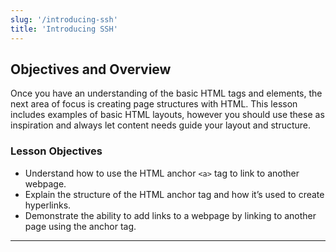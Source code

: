 ```yaml
---
slug: '/introducing-ssh'
title: 'Introducing SSH'
---
```


## Objectives and Overview

Once you have an understanding of the basic HTML tags and elements, the next area of focus is creating page structures with HTML. This lesson includes examples of basic HTML layouts, however you should use these as inspiration and always let content needs guide your layout and structure.

### Lesson Objectives

- Understand how to use the HTML anchor `<a>` tag to link to another webpage.
- Explain the structure of the HTML anchor tag and how it’s used to create hyperlinks.
- Demonstrate the ability to add links to a webpage by linking to another page using the anchor tag.


---
